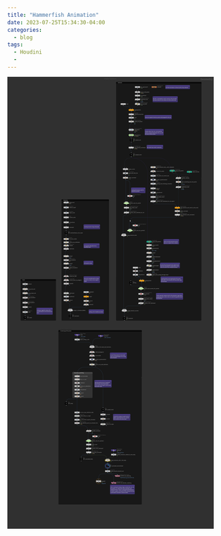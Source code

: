 ```yaml
---
title: "Hammerfish Animation"
date: 2023-07-25T15:34:30-04:00
categories:
  - blog
tags:
  - Houdini
  - 
---
```


<img src="../assets/images/HoudiniHammerfishGeoNetwork.png" alt=""/>
